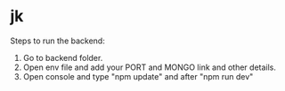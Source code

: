 # jk
Steps to run the backend:

1. Go to backend folder.
2. Open env file and add your PORT and MONGO link and other details.
3. Open console and type "npm update" and after "npm run dev"
